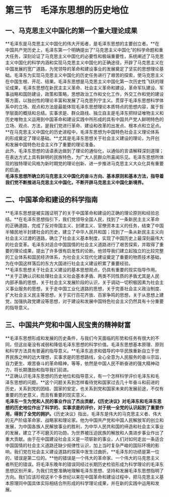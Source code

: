# 第三节　毛泽东思想的历史地位

## 一、马克思主义中国化的第一个重大理论成果

**毛泽东是马克思主义中国化的伟大开拓者，是毛泽东思想的主要创立者。**在中国共产党历史上，毛泽东第一个明确提出了“马克思主义中国化”的科学命题和重大任务，深刻论证了马克思主义中国化的必要性和极端重要性，系统阐述了马克思主义中国化的科学内涵和实现马克思主义中国化的正确途径，开辟了马克思主义在中国发展的宽广道路，为党领导的革命和建设事业的发展奠定了坚实的思想理论基础。毛泽东为实现马克思主义中国化的历史任务进行了艰苦的探索，使马克思主义在中国生根、开花、结果。毛泽东思想是马克思主义中国化第一次历史性飞跃的理论成果，毛泽东思想在新民主主义革命、社会主义革命和建设，革命军队建设、军事战略和国防建设，政策和策略，思想政治工作和文化工作，外交工作和党的建设等方面，以独创性的理论丰富和发展了马克思列宁主义。贯穿于毛泽东思想科学体系中的立场、观点和方法是最能体现毛泽东思想理论本质特点的思想内容，属于哲学层面的概括和总结。实事求是、群众路线、独立自主是毛泽东把辩证唯物主义和历史唯物主义运用到中国革命和建设实践中所形成的具有中国共产党人鲜明特色的立场、观点、方法，是我们党进行革命、建设和改革的出发点、根本点和立足点。  
**在马克思主义中国化的历史进程中，毛泽东思想为中国特色社会主义理论体系的形成奠定了理论基础。**尤其是毛泽东思想关于社会主义建设的理论，为开创和发展中国特色社会主义作了重要的理论准备。  
此外，毛泽东思想的话语表达做到了理论的通俗化，以通俗的言语解释深刻道理；在表达方式上具有鲜明的民族特色，为广大人民群众所喜闻乐见。毛泽东思想所体现的独特理论风格为新时期党的理论创新、进一步推进马克思主义大众化具有重要的启迪。  
**毛泽东思想所确立的马克思主义中国化的奋斗方向、基本原则和基本方法，指导着我们党不断推进马克思主义中国化，不断开辟马克思主义中国化新境界。**  

## 二、中国革命和建设的科学指南

**毛泽东思想是被实践证明了的关于中国革命和建设的正确的理论原则和经验总结。**在毛泽东思想指引下，我们党领导全国人民，找到了一条新民主主义革命的正确道路，完成了反对帝国主义、封建主义、官僚资本主义的任务，结束了中国半殖民地半封建社会的历史，建立了中华人民共和国；找到了一条从新民主主义向社会主义过渡的道路，确立了社会主义基本制度，实现了中国历史上最深刻最伟大的社会变革。毛泽东对适合中国国情的社会主义道路进行了艰苦探索，并取得了重要的理论成果，提出了许多很有启发性的论断。他领导我们建立起独立的比较完整的工业体系和国民经济体系，为社会主义现代化建设奠定了重要的物质技术基础，为在中国这样落后的东方大国进行社会主义建设积累了重要经验。  
**毛泽东思想关于社会主义建设的基本思想观点，仍具有重要的现实指导作用。**关于正确认识和处理社会主义社会基本矛盾、两类不同性质的矛盾尤其是人民内部矛盾的思想，关于社会主义发展阶段的认识，关于调动一切积极因素为社会主义事业服务的思想，关于走中国工业化道路的思想，关于完善社会主义政治制度、扩大社会主义民主等思想，关于实行百花齐放、百家争鸣的思想，关于从思想上建党，加强执政党建设等思想，对于建设和发展中国特色社会主义仍然具有十分重要的指导意义。  

## 三、中国共产党和中国人民宝贵的精神财富

**毛泽东思想形成和发展的历史条件，与我们今天面临的形势和任务有很大的不同，但这丝毫没有减弱和降低毛泽东思想的科学价值。毛泽东思想基本原理、原则和科学方法具有普遍的指导意义。**毛泽东追求和倡导的中华民族重新自立于世界民族之林的远大理想，实事求是的思想路线，全心全意为人民服务的奋斗宗旨，自力更生、艰苦奋斗的革命精神，等等，依然是中国人民不断奋进的强大精神动力，将长期激励和指导我们前进。  
**正确认识毛泽东思想的历史地位和指导意义，有一个怎样科学评价毛泽东和毛泽东思想的问题。**这个问题关系到怎样看待党和国家过去几十年奋斗和前进的历史，关系到党的团结、国家的安定，也关系到党和国家未来的发展前途，不仅有重要的历史意义，而且有重要的现实意义。  
**毛泽东一生为党和人民的事业作出了杰出贡献，《历史决议》对毛泽东和毛泽东思想的历史地位作出了科学的、实事求是的评价，对于统一全党的认识起到了重要作用，得到了全党的拥护。**《历史决议》指出，毛泽东是伟大的马克思主义者、伟大的无产阶级革命家、战略家和理论家。他为中国共产党和中国人民解放军的创立和发展，为中国各族人民解放事业的胜利，为中华人民共和国的缔造和社会主义事业的发展，建立了不可磨灭的功勋，为世界被压迫民族的解放和人类进步事业作出了重大贡献。由于在中国建设社会主义是一项崭新的事业，人们对如何走出一条适合中国国情的社会主义道路还缺少规律性认识，加上当时复杂严峻的国际环境的影响，我们党在社会主义建设道路的探索中发生过曲折。**毛泽东的功绩是第一位的，错误是第二位的。**他的错误是一个伟大的革命家、一个伟大的马克思主义者所犯的错误。将毛泽东晚年的错误同经过长期历史检验形成为科学理论的毛泽东思想区别开来，为我们完整准确地理解毛泽东思想、坚持和发展毛泽东思想指明了方向。我们应该珍视这半个多世纪以来在中国革命和建设过程中，把马克思主义基本原理同中国具体实际相结合所形成的科学理论成果，并在新的实践中运用和发展。  

